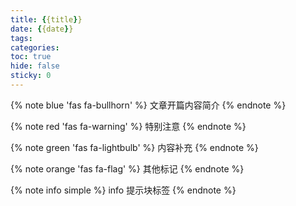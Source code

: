 ```yaml
---
title: {{title}}
date: {{date}}
tags:
categories: 
toc: true
hide: false
sticky: 0
---
```


{% note blue 'fas fa-bullhorn' %}
文章开篇内容简介
{% endnote %}

{% note red 'fas fa-warning' %}
特别注意
{% endnote %}

{% note green 'fas fa-lightbulb' %}
内容补充
{% endnote %}

{% note orange 'fas fa-flag' %}
其他标记
{% endnote %}

{% note info simple %} 
info 提示块标签
{% endnote %}